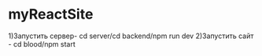 # myReactSite

1)Запустить сервер- cd server/cd backend/npm run dev
2)Запустить сайт - cd blood/npm start
